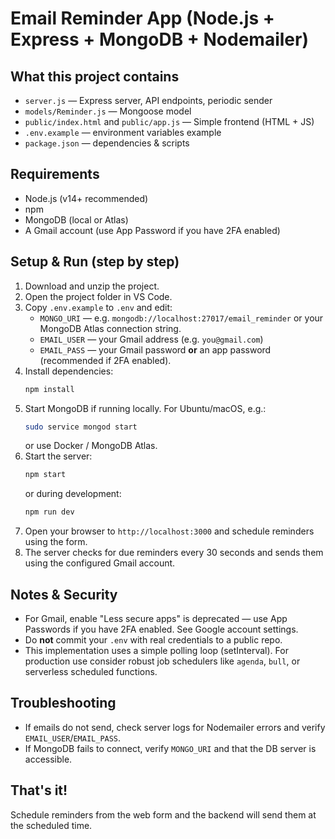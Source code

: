 # Email Reminder App (Node.js + Express + MongoDB + Nodemailer)

## What this project contains
- `server.js` — Express server, API endpoints, periodic sender
- `models/Reminder.js` — Mongoose model
- `public/index.html` and `public/app.js` — Simple frontend (HTML + JS)
- `.env.example` — environment variables example
- `package.json` — dependencies & scripts

## Requirements
- Node.js (v14+ recommended)
- npm
- MongoDB (local or Atlas)
- A Gmail account (use App Password if you have 2FA enabled)

## Setup & Run (step by step)
1. Download and unzip the project.
2. Open the project folder in VS Code.
3. Copy `.env.example` to `.env` and edit:
   - `MONGO_URI` — e.g. `mongodb://localhost:27017/email_reminder` or your MongoDB Atlas connection string.
   - `EMAIL_USER` — your Gmail address (e.g. `you@gmail.com`)
   - `EMAIL_PASS` — your Gmail password **or** an app password (recommended if 2FA enabled).
4. Install dependencies:
   ```bash
   npm install
   ```
5. Start MongoDB if running locally. For Ubuntu/macOS, e.g.:
   ```bash
   sudo service mongod start
   ```
   or use Docker / MongoDB Atlas.
6. Start the server:
   ```bash
   npm start
   ```
   or during development:
   ```bash
   npm run dev
   ```
7. Open your browser to `http://localhost:3000` and schedule reminders using the form.
8. The server checks for due reminders every 30 seconds and sends them using the configured Gmail account.

## Notes & Security
- For Gmail, enable "Less secure apps" is deprecated — use App Passwords if you have 2FA enabled. See Google account settings.
- Do **not** commit your `.env` with real credentials to a public repo.
- This implementation uses a simple polling loop (setInterval). For production use consider robust job schedulers like `agenda`, `bull`, or serverless scheduled functions.

## Troubleshooting
- If emails do not send, check server logs for Nodemailer errors and verify `EMAIL_USER`/`EMAIL_PASS`.
- If MongoDB fails to connect, verify `MONGO_URI` and that the DB server is accessible.

## That's it!
Schedule reminders from the web form and the backend will send them at the scheduled time.
